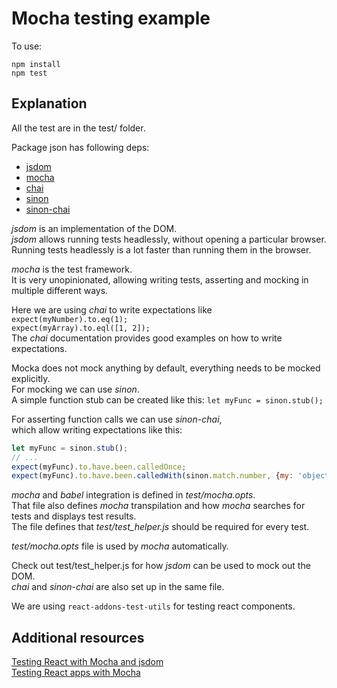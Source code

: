 
# Mocha testing example

To use:
```
npm install
npm test
```

## Explanation

All the test are in the test/ folder.

Package json has following deps:

* [jsdom](https://github.com/tmpvar/jsdom)
* [mocha](https://mochajs.org/)
* [chai](http://chaijs.com/)
* [sinon](http://sinonjs.org/)
* [sinon-chai](https://github.com/domenic/sinon-chai)


*jsdom* is an implementation of the DOM.  
*jsdom* allows running tests headlessly, without opening a particular browser.  
Running tests headlessly is a lot faster than running them in the browser.

*mocha* is the test framework.  
It is very unopinionated, allowing writing tests, asserting and mocking in multiple different ways.

Here we are using *chai* to write expectations like
`expect(myNumber).to.eq(1);`  
`expect(myArray).to.eql([1, 2]);`  
The *chai* documentation provides good examples on how to write expectations.

Mocka does not mock anything by default, everything needs to be mocked explicitly.  
For mocking we can use *sinon*.  
A simple function stub can be created like this:
`let myFunc = sinon.stub();`

For asserting function calls we can use *sinon-chai*,   
which allow writing expectations like this:

```js
let myFunc = sinon.stub();
// ...
expect(myFunc).to.have.been.calledOnce;
expect(myFunc).to.have.been.calledWith(sinon.match.number, {my: 'object'});
```


*mocha* and *babel* integration is defined in *test/mocha.opts*.  
That file also defines *mocha* transpilation and how *mocha* 
searches for tests and displays test results.  
The file defines that *test/test_helper.js* should be required for every test.  

*test/mocha.opts* file is used by *mocha* automatically.

Check out test/test_helper.js for how *jsdom* can be used to mock out the DOM.  
*chai* and *sinon-chai* are also set up in the same file.  


We are using `react-addons-test-utils` for testing react components.

## Additional resources
[Testing React with Mocha and jsdom](https://github.com/jesstelford/react-testing-mocha-jsdom)   
[Testing React apps with Mocha](http://www.hammerlab.org/2015/02/14/testing-react-web-apps-with-mocha/)
